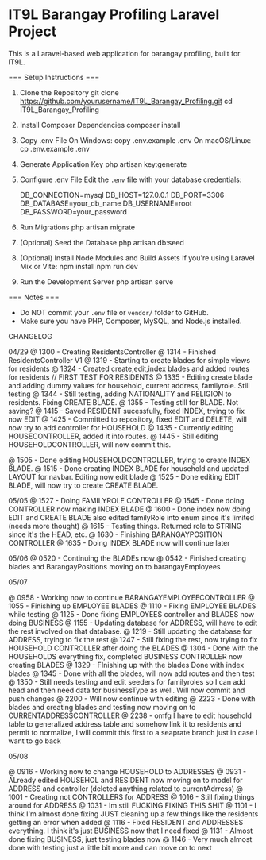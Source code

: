 # IT9L Barangay Profiling Laravel Project

This is a Laravel-based web application for barangay profiling, built for IT9L.

=== Setup Instructions ===

1. Clone the Repository
   git clone https://github.com/yourusername/IT9L_Barangay_Profiling.git
   cd IT9L_Barangay_Profiling

2. Install Composer Dependencies
   composer install

3. Copy .env File
   On Windows:
     copy .env.example .env
   On macOS/Linux:
     cp .env.example .env

4. Generate Application Key
   php artisan key:generate

5. Configure .env File
   Edit the `.env` file with your database credentials:

   DB_CONNECTION=mysql
   DB_HOST=127.0.0.1
   DB_PORT=3306
   DB_DATABASE=your_db_name
   DB_USERNAME=root
   DB_PASSWORD=your_password

6. Run Migrations
   php artisan migrate

7. (Optional) Seed the Database
   php artisan db:seed

8. (Optional) Install Node Modules and Build Assets
   If you're using Laravel Mix or Vite:
     npm install
     npm run dev

9. Run the Development Server
   php artisan serve

=== Notes ===
- Do NOT commit your `.env` file or `vendor/` folder to GitHub.
- Make sure you have PHP, Composer, MySQL, and Node.js installed.



CHANGELOG

04/29
@ 1300 - Creating ResidentsController
@ 1314 - Finished ResidentsController V1
@ 1319 - Starting to create blades for simple views for residents
@ 1324 - Created create,edit,index blades and added routes for residents // FIRST TEST FOR RESIDENTS
@ 1335 - Editing create blade and adding dummy values for household, current address, familyrole. Still testing
@ 1344 - Still testing, adding NATIONALITY and RELIGION to residents. Fixing CREATE BLADE.
@ 1355 - Testing still for BLADE. Not saving?
@ 1415 - Saved RESIDENT sucessfully, fixed INDEX, trying to fix now EDIT
@ 1425 - Committed to repository, fixed EDIT and DELETE, will now try to add controller for HOUSEHOLD
@ 1435 - Currently editing HOUSECONTROLLER, added it into routes.
@ 1445 - Still editing HOUSEHOLDCONTROLLER, will now commit this.

@ 1505 - Done editing HOUSEHOLDCONTROLLER, trying to create INDEX BLADE.
@ 1515 - Done creating INDEX BLADE for household and updated LAYOUT for navbar. Editing now edit blade
@ 1525 - Done editing EDIT BLADE, will now try to create CREATE BLADE.

05/05
@ 1527 - Doing FAMILYROLE CONTROLLER
@ 1545 - Done doing CONTROLLER now making INDEX BLADE
@ 1600 - Done index now doing EDIT and CREATE BLADE also edited familyRole into enum since it's limited (needs more thought)
@ 1615 - Testing things. Returned role to STRING since it's the HEAD, etc.
@ 1630 - Finishing BARANGAYPOSITION CONTROLLER
@ 1635 - Doing INDEX BLADE now will continue later

05/06
@ 0520 - Continuing the BLADEs now 
@ 0542 - Finished creating blades and BarangayPositions moving on to barangayEmployees

05/07

@ 0958 - Working now to continue BARANGAYEMPLOYEECONTROLLER
@ 1055 - Finishing up EMPLOYEE BLADES
@ 1110 - Fixing EMPLOYEE BLADES while testing
@ 1125 - Done fixing EMPLOYEES controller and BLADES now doing BUSINESS
@ 1155 - Updating database for ADDRESS, will have to edit the rest involved on that database.
@ 1219 - Still updating the database for ADDRESS, trying to fix the rest
@ 1247 - Still fixing the rest, now trying to fix HOUSEHOLD CONTROLLER after doing the BLADES
@ 1304 - Done with the HOUSEHOLDS everything fix, completed BUSINESS CONTROLLER now creating BLADES
@ 1329 - FInishing up with the blades Done with index blades
@ 1345 - Done with all the blades, will now add routes and then test
@ 1350 - Still needs testing and edit seeders for familyroles so I can add head and then need data for businessType as well. Will now commit and push changes
@ 2200 - Will now continue with editing
@ 2223 - Done with blades and creating blades and testing now moving on to CURRENTADDRESSCONTROLLER 
@ 2238 - omfg I have to edit household table to generalized address table and somehow link it to residents and permit to normalize, I will commit this first to a seaprate branch just in case I want to go back

05/08

@ 0916 - Working now to change HOUSEHOLD to ADDRESSES
@ 0931 - ALready edited HOUSEHOL and RESIDENT now moving on to model for ADDRESS and controller (deleted anything related to currentAdrress)
@ 1001 - Creating not CONTROLLERS for ADDRESS
@ 1016 - Still fixing things around for ADDRESS
@ 1031 - Im still FUCKING FIXING THIS SHIT
@ 1101 - I think I'm almost done fixing JUST cleaning up a few things like the residents getting an error when added
@ 1116 - Fixed RESIDENT and ADDRESSES everything. I think it's just BUSINESS now that I need fixed
@ 1131 - Almost done fixing BUSINESS, just testing blades now
@ 1146 - Very much almost done with testing just a little bit more and can move on to next